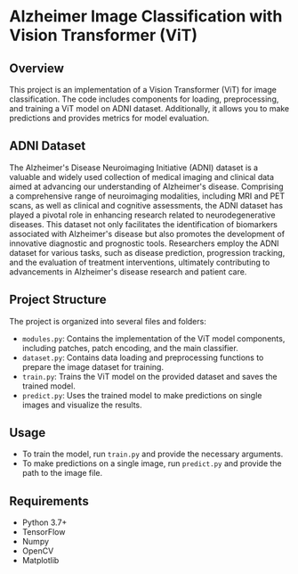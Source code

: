 # Alzheimer Image Classification with Vision Transformer (ViT) 

## Overview
This project is an implementation of a Vision Transformer (ViT) for image classification. The code includes components for loading, preprocessing, and training a ViT model on ADNI dataset. Additionally, it allows you to make predictions and provides metrics for model evaluation.

## ADNI Dataset
The Alzheimer's Disease Neuroimaging Initiative (ADNI) dataset is a valuable and widely used collection of medical imaging and clinical data aimed at advancing our understanding of Alzheimer's disease. Comprising a comprehensive range of neuroimaging modalities, including MRI and PET scans, as well as clinical and cognitive assessments, the ADNI dataset has played a pivotal role in enhancing research related to neurodegenerative diseases. This dataset not only facilitates the identification of biomarkers associated with Alzheimer's disease but also promotes the development of innovative diagnostic and prognostic tools. Researchers employ the ADNI dataset for various tasks, such as disease prediction, progression tracking, and the evaluation of treatment interventions, ultimately contributing to advancements in Alzheimer's disease research and patient care.

## Project Structure
The project is organized into several files and folders:

- `modules.py`: Contains the implementation of the ViT model components, including patches, patch encoding, and the main classifier.
- `dataset.py`: Contains data loading and preprocessing functions to prepare the image dataset for training.
- `train.py`: Trains the ViT model on the provided dataset and saves the trained model.
- `predict.py`: Uses the trained model to make predictions on single images and visualize the results.

## Usage
- To train the model, run `train.py` and provide the necessary arguments.
- To make predictions on a single image, run `predict.py` and provide the path to the image file.

## Requirements
- Python 3.7+
- TensorFlow
- Numpy
- OpenCV
- Matplotlib

